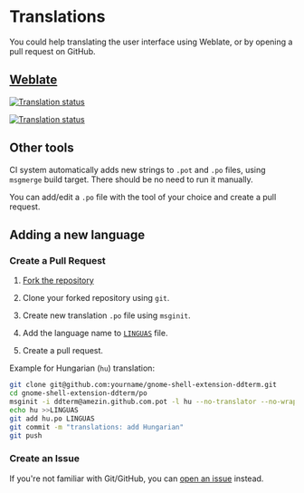 <!--
SPDX-FileCopyrightText: 2023 Aleksandr Mezin <mezin.alexander@gmail.com>

SPDX-License-Identifier: GPL-3.0-or-later
-->

# Translations

You could help translating the user interface using Weblate, or by opening
a pull request on GitHub.

## [Weblate](https://hosted.weblate.org/engage/gnome-shell-extension-ddterm/)

[![Translation status](https://hosted.weblate.org/widgets/gnome-shell-extension-ddterm/-/287x66-white.png)](https://hosted.weblate.org/engage/gnome-shell-extension-ddterm/)

[![Translation status](https://hosted.weblate.org/widgets/gnome-shell-extension-ddterm/-/multi-auto.svg)](https://hosted.weblate.org/engage/gnome-shell-extension-ddterm/)

## Other tools

CI system automatically adds new strings to `.pot` and `.po` files, using
`msgmerge` build target. There should be no need to run it manually.

You can add/edit a `.po` file with the tool of your choice and create a pull
request.

## Adding a new language

### Create a Pull Request

1. [Fork the repository](https://github.com/ddterm/gnome-shell-extension-ddterm/fork)

2. Clone your forked repository using `git`.

3. Create new translation `.po` file using `msginit`.

4. Add the language name to [`LINGUAS`](/po/LINGUAS) file.

5. Create a pull request.

Example for Hungarian (`hu`) translation:

```sh
git clone git@github.com:yourname/gnome-shell-extension-ddterm.git
cd gnome-shell-extension-ddterm/po
msginit -i ddterm@amezin.github.com.pot -l hu --no-translator --no-wrap
echo hu >>LINGUAS
git add hu.po LINGUAS
git commit -m "translations: add Hungarian"
git push
```

### Create an Issue

If you're not familiar with Git/GitHub, you can
[open an issue](https://github.com/ddterm/gnome-shell-extension-ddterm/issues/new?template=FEATURE.md)
instead.
